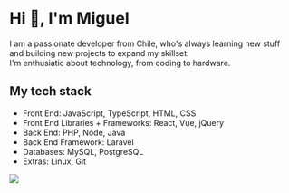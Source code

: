 # Hi 👋, I'm Miguel

I am a passionate developer from Chile, who's always learning new stuff and building new projects to expand my skillset.<br/> I'm enthusiatic about technology, from coding to hardware.

## My tech stack

- Front End: JavaScript, TypeScript, HTML, CSS
- Front End Libraries + Frameworks: React, Vue, jQuery
- Back End: PHP, Node, Java
- Back End Framework: Laravel
- Databases: MySQL, PostgreSQL
- Extras: Linux, Git

![](https://komarev.com/ghpvc/?username=MiguelHigueraDev)




